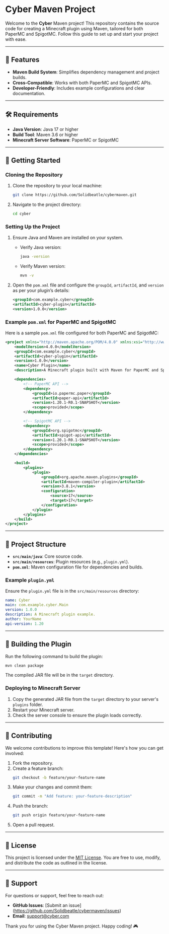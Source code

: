 # Cyber Maven Project

Welcome to the **Cyber** Maven project! This repository contains the source code for creating a Minecraft plugin using Maven, tailored for both PaperMC and SpigotMC. Follow this guide to set up and start your project with ease.

---

## 🌟 Features

- **Maven Build System**: Simplifies dependency management and project builds.
- **Cross-Compatible**: Works with both PaperMC and SpigotMC APIs.
- **Developer-Friendly**: Includes example configurations and clear documentation.

---

## 🛠️ Requirements

- **Java Version**: Java 17 or higher
- **Build Tool**: Maven 3.6 or higher
- **Minecraft Server Software**: PaperMC or SpigotMC

---

## 🚀 Getting Started

### Cloning the Repository

1. Clone the repository to your local machine:
   ```bash
   git clone https://github.com/Solidbeatle/cybermaven.git
   ```
2. Navigate to the project directory:
   ```bash
   cd cyber
   ```

### Setting Up the Project

1. Ensure Java and Maven are installed on your system.
   - Verify Java version:
     ```bash
     java -version
     ```
   - Verify Maven version:
     ```bash
     mvn -v
     ```

2. Open the `pom.xml` file and configure the `groupId`, `artifactId`, and `version` as per your plugin’s details:
   ```xml
   <groupId>com.example.cyber</groupId>
   <artifactId>cyber-plugin</artifactId>
   <version>1.0.0</version>
   ```

### Example `pom.xml` for PaperMC and SpigotMC

Here is a sample `pom.xml` file configured for both PaperMC and SpigotMC:

```xml
<project xmlns="http://maven.apache.org/POM/4.0.0" xmlns:xsi="http://www.w3.org/2001/XMLSchema-instance" xsi:schemaLocation="http://maven.apache.org/POM/4.0.0 http://maven.apache.org/xsd/maven-4.0.0.xsd">
    <modelVersion>4.0.0</modelVersion>
    <groupId>com.example.cyber</groupId>
    <artifactId>cyber-plugin</artifactId>
    <version>1.0.0</version>
    <name>Cyber Plugin</name>
    <description>A Minecraft plugin built with Maven for PaperMC and SpigotMC.</description>

    <dependencies>
        <!-- PaperMC API -->
        <dependency>
            <groupId>io.papermc.paper</groupId>
            <artifactId>paper-api</artifactId>
            <version>1.20.1-R0.1-SNAPSHOT</version>
            <scope>provided</scope>
        </dependency>

        <!-- SpigotMC API -->
        <dependency>
            <groupId>org.spigotmc</groupId>
            <artifactId>spigot-api</artifactId>
            <version>1.20.1-R0.1-SNAPSHOT</version>
            <scope>provided</scope>
        </dependency>
    </dependencies>

    <build>
        <plugins>
            <plugin>
                <groupId>org.apache.maven.plugins</groupId>
                <artifactId>maven-compiler-plugin</artifactId>
                <version>3.8.1</version>
                <configuration>
                    <source>17</source>
                    <target>17</target>
                </configuration>
            </plugin>
        </plugins>
    </build>
</project>
```

---

## 🧱 Project Structure

- **`src/main/java`**: Core source code.
- **`src/main/resources`**: Plugin resources (e.g., `plugin.yml`).
- **`pom.xml`**: Maven configuration file for dependencies and builds.

### Example `plugin.yml`

Ensure the `plugin.yml` file is in the `src/main/resources` directory:
```yaml
name: Cyber
main: com.example.cyber.Main
version: 1.0.0
description: A Minecraft plugin example.
author: YourName
api-version: 1.20
```

---

## 🔨 Building the Plugin

Run the following command to build the plugin:
```bash
mvn clean package
```
The compiled JAR file will be in the `target` directory.

### Deploying to Minecraft Server

1. Copy the generated JAR file from the `target` directory to your server's `plugins` folder.
2. Restart your Minecraft server.
3. Check the server console to ensure the plugin loads correctly.

---

## 🤝 Contributing

We welcome contributions to improve this template! Here's how you can get involved:

1. Fork the repository.
2. Create a feature branch:
   ```bash
   git checkout -b feature/your-feature-name
   ```
3. Make your changes and commit them:
   ```bash
   git commit -m "Add feature: your-feature-description"
   ```
4. Push the branch:
   ```bash
   git push origin feature/your-feature-name
   ```
5. Open a pull request.

---

## 📄 License

This project is licensed under the [MIT License](LICENSE). You are free to use, modify, and distribute the code as outlined in the license.

---

## 📧 Support

For questions or support, feel free to reach out:

- **GitHub Issues**: [Submit an issue] (https://github.com/Solidbeatle/cybermaven/issues)
- **Email**: support@cyber.com

Thank you for using the Cyber Maven project. Happy coding! 🎮
